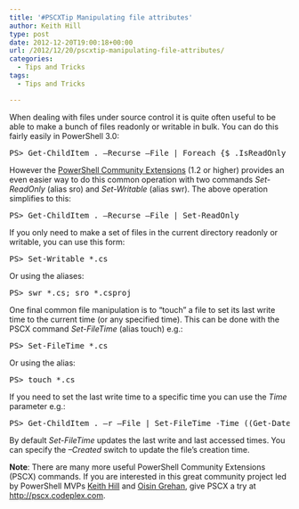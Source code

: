 ```yaml
---
title: '#PSCXTip Manipulating file attributes'
author: Keith Hill
type: post
date: 2012-12-20T19:00:18+00:00
url: /2012/12/20/pscxtip-manipulating-file-attributes/
categories:
  - Tips and Tricks
tags:
  - Tips and Tricks

---
```

When dealing with files under source control it is quite often useful to be able to make a bunch of files readonly or writable in bulk. You can do this fairly easily in PowerShell 3.0:

<pre class="brush: powershell; title: ; notranslate" title="">PS&gt; Get-ChildItem . –Recurse –File | Foreach {$_.IsReadOnly = $false}
</pre>

However the <a title="PowerShell Community Extensions" href="http://pscx.codeplex.com" target="_blank">PowerShell Community Extensions</a> (1.2 or higher) provides an even easier way to do this common operation with two commands _Set-ReadOnly_ (alias sro) and _Set-Writable_ (alias swr). The above operation simplifies to this:

<pre class="brush: powershell; title: ; notranslate" title="">PS&gt; Get-ChildItem . –Recurse –File | Set-ReadOnly
</pre>

If you only need to make a set of files in the current directory readonly or writable, you can use this form:

<pre class="brush: powershell; title: ; notranslate" title="">PS&gt; Set-Writable *.cs
</pre>

Or using the aliases:

<pre class="brush: powershell; title: ; notranslate" title="">PS&gt; swr *.cs; sro *.csproj
</pre>

One final common file manipulation is to “touch” a file to set its last write time to the current time (or any specified time). This can be done with the PSCX command _Set-FileTime_ (alias touch) e.g.:

<pre class="brush: powershell; title: ; notranslate" title="">PS&gt; Set-FileTime *.cs
</pre>

Or using the alias:

<pre class="brush: powershell; title: ; notranslate" title="">PS&gt; touch *.cs
</pre>

If you need to set the last write time to a specific time you can use the _Time_ parameter e.g.:

<pre class="brush: powershell; title: ; notranslate" title="">PS&gt; Get-ChildItem . –r –File | Set-FileTime -Time ((Get-Date).AddDays(-14))
</pre>

By default _Set-FileTime_ updates the last write and last accessed times. You can specify the _–Created_ switch to update the file’s creation time.

**Note**: There are many more useful PowerShell Community Extensions (PSCX) commands. If you are interested in this great community project led by PowerShell MVPs <a title="Keith Hill's blog" href="http://rkeithhill.wordpress.com" target="_blank">Keith Hill</a> and <a title="Oisin Grehan's blog" href="http://www.nivot.org" target="_blank">Oisin Grehan</a>, give PSCX a try at <http://pscx.codeplex.com>.